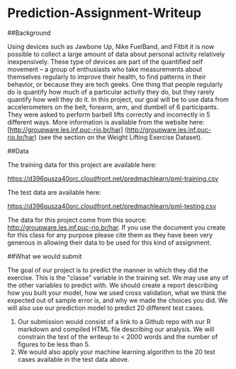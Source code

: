 # Prediction-Assignment-Writeup

##Background

Using devices such as Jawbone Up, Nike FuelBand, and Fitbit it is now possible to collect a large amount of data about personal activity relatively inexpensively. These type of devices are part of the quantified self movement – a group of enthusiasts who take measurements about themselves regularly to improve their health, to find patterns in their behavior, or because they are tech geeks. One thing that people regularly do is quantify how much of a particular activity they do, but they rarely quantify how well they do it. In this project, our goal will be to use data from accelerometers on the belt, forearm, arm, and dumbell of 6 participants. They were asked to perform barbell lifts correctly and incorrectly in 5 different ways. More information is available from the website here:
[http://groupware.les.inf.puc-rio.br/har] (http://groupware.les.inf.puc-rio.br/har) (see the section on the Weight Lifting Exercise Dataset). 

##Data 


The training data for this project are available here: 

https://d396qusza40orc.cloudfront.net/predmachlearn/pml-training.csv

The test data are available here: 

https://d396qusza40orc.cloudfront.net/predmachlearn/pml-testing.csv

The data for this project come from this source: http://groupware.les.inf.puc-rio.br/har. If you use the document you create for this class for any purpose please cite them as they have been very generous in allowing their data to be used for this kind of assignment. 

##What we would submit

The goal of our project is to predict the manner in which they did the exercise. This is the "classe" variable in the training set. We may use any of the other variables to predict with. We should create a report describing how you built your model, how we used cross validation, what we think the expected out of sample error is, and why we made the choices you did. We will also use our prediction model to predict 20 different test cases. 

1. Our submission would consist of a link to a Github repo with our R markdown and compiled HTML file describing our analysis. We will constrain the text of the writeup to < 2000 words and the number of figures to be less than 5.
2. We would also apply your machine learning algorithm to the 20 test cases available in the test data above. 





